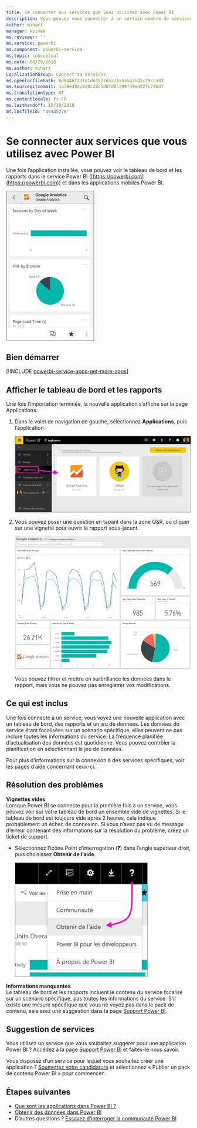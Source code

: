 ```yaml
---
title: Se connecter aux services que vous utilisez avec Power BI
description: Vous pouvez vous connecter à un certain nombre de services que vous utilisez pour conduire votre activité, tels que Salesforce, Microsoft Dynamics CRM et Google Analytics.
author: mihart
manager: kvivek
ms.reviewer: ''
ms.service: powerbi
ms.component: powerbi-service
ms.topic: conceptual
ms.date: 08/29/2018
ms.author: mihart
LocalizationGroup: Connect to services
ms.openlocfilehash: 8d8446f231d1de3527d5371a55542641c29cca83
ms.sourcegitcommit: 1a79e48ac820c28c5d0fd05399f49ed22fc74ed7
ms.translationtype: HT
ms.contentlocale: fr-FR
ms.lasthandoff: 10/19/2018
ms.locfileid: "49435278"
---
```

# <a name="connect-to-the-services-you-use-with-power-bi"></a>Se connecter aux services que vous utilisez avec Power BI

Une fois l’application installée, vous pouvez voir le tableau de bord et les rapports dans le service Power BI ([https://powerbi.com](https://powerbi.com)) et dans les applications mobiles Power BI. 

![Application Google Analytics dans l’application mobile Power BI](media/end-user-connect-to-services/power-bi-service-mobile-app-240.png)

## <a name="get-started"></a>Bien démarrer
[!INCLUDE [powerbi-service-apps-get-more-apps](.././includes/powerbi-service-apps-get-more-apps.md)]

## <a name="view-the-dashboard-and-reports"></a>Afficher le tableau de bord et les rapports
Une fois l’importation terminée, la nouvelle application s’affiche sur la page Applications.

1. Dans le volet de navigation de gauche, sélectionnez **Applications**, puis l’application.
   
     ![Page Applications](media/end-user-connect-to-services/power-bi-service-apps-open-app.png)
2. Vous pouvez poser une question en tapant dans la zone Q&R, ou cliquer sur une vignette pour ouvrir le rapport sous-jacent. 
   
    ![Tableau de bord de Google Analytics](media/end-user-connect-to-services/googleanalytics2.png)
   
    Vous pouvez filtrer et mettre en surbrillance les données dans le rapport, mais vous ne pouvez pas enregistrer vos modifications.

## <a name="whats-included"></a>Ce qui est inclus
Une fois connecté à un service, vous voyez une nouvelle application avec un tableau de bord, des rapports et un jeu de données. Les données du service étant focalisées sur un scénario spécifique, elles peuvent ne pas inclure toutes les informations du service. La fréquence planifiée d’actualisation des données est quotidienne. Vous pouvez contrôler la planification en sélectionnant le jeu de données.

Pour plus d’informations sur la connexion à des services spécifiques, voir les pages d’aide concernant ceux-ci.

## <a name="troubleshooting"></a>Résolution des problèmes
**Vignettes vides**  
Lorsque Power BI se connecte pour la première fois à un service, vous pouvez voir sur votre tableau de bord un ensemble vide de vignettes. Si le tableau de bord est toujours vide après 2 heures, cela indique probablement un échec de connexion. Si vous n’avez pas vu de message d’erreur contenant des informations sur la résolution du problème, créez un ticket de support.

* Sélectionnez l’icône Point d’interrogation (**?**) dans l’angle supérieur droit, puis choisissez **Obtenir de l’aide**.
  
    ![Icône Obtenir de l’aide](media/end-user-connect-to-services/power-bi-service-get-help.png)

**Informations manquantes**  
Le tableau de bord et les rapports incluent le contenu du service focalisé sur un scénario spécifique, pas toutes les informations du service. S'il existe une mesure spécifique que vous ne voyez pas dans le pack de contenu, saisissez une suggestion dans la page [Support Power BI](https://support.powerbi.com/forums/265200-power-bi).

## <a name="suggesting-services"></a>Suggestion de services
Vous utilisez un service que vous souhaitez suggérer pour une application Power BI ? Accédez à la page [Support Power BI](https://support.powerbi.com/forums/265200-power-bi) et faites-le nous savoir.

Vous disposez d’un service pour lequel vous souhaitez créer une application ? [Soumettez votre candidature](https://azure.microsoft.com/marketplace/programs/certified/apply/) et sélectionnez « Publier un pack de contenu Power BI » pour commencer.

## <a name="next-steps"></a>Étapes suivantes
* [Que sont les applications dans Power BI ?](end-user-apps.md)
* [Obtenir des données dans Power BI](../service-get-data.md)
* D’autres questions ? [Essayez d’interroger la communauté Power BI](http://community.powerbi.com/)


